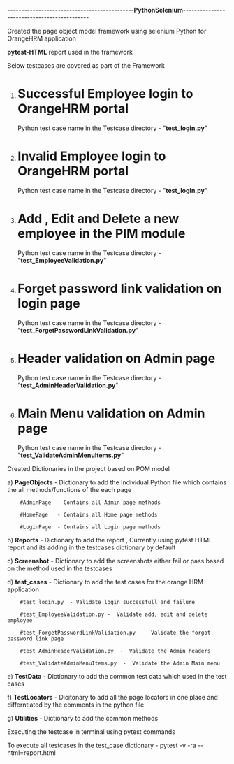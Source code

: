 ---------------------------------------------**PythonSelenium**--------------------------------------------

Created the page object model framework using selenium Python for OrangeHRM application

**pytest-HTML** report used in the framework  

Below testcases are covered as part of the Framework

1) # Successful Employee login to OrangeHRM portal
      Python test case name in the Testcase directory - "**test_login.py**"
2) # Invalid Employee login to OrangeHRM portal
      Python test case name in the Testcase directory - "**test_login.py**"
3) # Add , Edit and Delete a new employee in the PIM module
      Python test case name in the Testcase directory - "**test_EmployeeValidation.py**"
4) # Forget password link validation on login page
      Python test case name in the Testcase directory - "**test_ForgetPasswordLinkValidation.py**"
5) # Header validation on Admin page
      Python test case name in the Testcase directory - "**test_AdminHeaderValidation.py**"
6) # Main Menu validation on Admin page
      Python test case name in the Testcase directory - "**test_ValidateAdminMenuItems.py**"

Created Dictionaries in the project based on POM model

  a) **PageObjects**  - Dictionary to add the Individual Python file which contains the all methods/functions of the each page
  
        #AdminPage  - Contains all Admin page methods
        
        #HomePage   - Contains all Home page methods
        
        #LoginPage  - Contains all Login page methods
        
  b) **Reports**  -  Dictionary to add the report , Currently using pytest HTML report and its adding in the testcases dictionary by default
  
  c) **Screenshot** - Dictionary to add the screenshots either fail or pass based on the method used in the testcases
  
  d) **test_cases**  - Dictionary to add the test cases for the orange HRM application
  
        #test_login.py  - Validate login successfull and failure
        
        #test_EmployeeValidation.py -  Validate add, edit and delete employee
        
        #test_ForgetPasswordLinkValidation.py  -  Validate the forgot password link page
        
        #test_AdminHeaderValidation.py  -  Validate the Admin headers
        
        #test_ValidateAdminMenuItems.py  -  Validate the Admin Main menu
        
  e) **TestData** -  Dictionary to add the common test data which used in the test cases
  
  f) **TestLocators**  -  Dicitonary to add all the page locators in one place and differntiated by the comments in the python file
  
  g) **Utilities** -  Dictionary to add the common methods
  

Executing the testcase in terminal using pytest commands

To execute all testcases in the test_case dictionary  - pytest -v -ra --html=report.html


